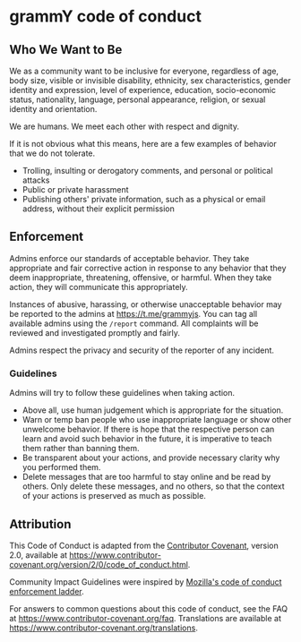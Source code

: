 # grammY code of conduct

## Who We Want to Be

We as a community want to be inclusive for everyone, regardless of age, body size, visible or invisible disability, ethnicity, sex characteristics, gender identity and expression, level of experience, education, socio-economic status, nationality, language, personal appearance, religion, or sexual identity and orientation.

We are humans.
We meet each other with respect and dignity.

If it is not obvious what this means, here are a few examples of behavior that we do not tolerate.

- Trolling, insulting or derogatory comments, and personal or political attacks
- Public or private harassment
- Publishing others' private information, such as a physical or email
  address, without their explicit permission

## Enforcement

Admins enforce our standards of acceptable behavior.
They take appropriate and fair corrective action in response to any behavior that they deem inappropriate, threatening, offensive, or harmful.
When they take action, they will communicate this appropriately.

Instances of abusive, harassing, or otherwise unacceptable behavior may be reported to the admins at <https://t.me/grammyjs>.
You can tag all available admins using the `/report` command.
All complaints will be reviewed and investigated promptly and fairly.

Admins respect the privacy and security of the reporter of any incident.

### Guidelines

Admins will try to follow these guidelines when taking action.

- Above all, use human judgement which is appropriate for the situation.
- Warn or temp ban people who use inappropriate language or show other unwelcome behavior.
  If there is hope that the respective person can learn and avoid such behavior in the future, it is imperative to teach them rather than banning them.
- Be transparent about your actions, and provide necessary clarity why you performed them.
- Delete messages that are too harmful to stay online and be read by others.
  Only delete these messages, and no others, so that the context of your actions is preserved as much as possible.

## Attribution

This Code of Conduct is adapted from the [Contributor Covenant][homepage], version 2.0, available at <https://www.contributor-covenant.org/version/2/0/code_of_conduct.html>.

Community Impact Guidelines were inspired by [Mozilla's code of conduct enforcement ladder](https://github.com/mozilla/diversity).

[homepage]: https://www.contributor-covenant.org

For answers to common questions about this code of conduct, see the FAQ at <https://www.contributor-covenant.org/faq>.
Translations are available at <https://www.contributor-covenant.org/translations>.

